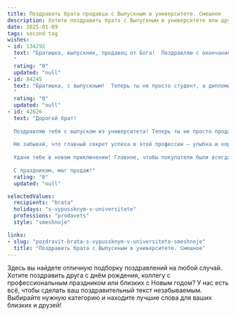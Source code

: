 ```yaml
---
title: Поздравить брата продавца с Выпускным в университете. Смешное
description: Хотите поздравить брата с Выпускным в университете или другим праздником? Наш ИИ создаст незабываемое поздравление, а вы обязательно выделитесь среди других.  
date: 2025-01-09
tags: second tag
wishes:
- id: 134292
  text: "Братишка, выпускник, продавец от Бога!  Поздравляю с окончанием универа!  Теперь ты официально можешь продать кому угодно что угодно, даже воздух, если хорошо постараешься. Главное – не продавай себя слишком дёшево, а то потом придётся работать за еду.  Удачи тебе, продавай, богатей, и почаще навещай старшего брата (который, кстати, тоже мечтает научиться твоим продажным штучкам).
  "
  rating: "0"
  updated: "null"
- id: 84245
  text: "Братишка, с выпускным!  Теперь ты не просто студент, а дипломированный продавец – готовый обвести вокруг пальца любого, даже самого опытного покупателя!  Пусть твои продажи будут такими же головокружительными, как цены на твои будущие корпоративы!  Желаю тебе карьерного роста – до уровня \"короля торговли\"!  И главное – никогда не теряй оптимизма, даже если продажи вдруг упадут ниже плинтуса (хотя, в твоём случае, это вряд ли!).  Поздравляю!
  "
  rating: "0"
  updated: "null"
- id: 42626
  text: "Дорогой брат!
  
  Поздравляю тебя с выпуском из университета! Теперь ты не просто продавец, а настоящий маг своих товаров — превращай пустые полки в настоящий кладезь покупок! Желаю, чтобы клиенты звали тебя не иначе как «Гуру продаж», а на кассе всегда стояла добрая очередь! Пусть «85% скидки» будут только на твоем настроении, а «цены растут» — лишь на твои амбиции!
  
  Не забывай, что главный секрет успеха в этой профессии — улыбка и хороший факт о товаре. Так что, если что, сможешь выдавать «приколы» про лук, который помогает глаз не жалеть и картошку, которая долго хранится, но без «ААААА», как и твои шутки!
  
  Удачи тебе в новом приключении! Главное, чтобы покупатели были всегда на твоей стороне, а бонусы — в кармане!
  
  С праздником, маг продаж!"
  rating: "0"
  updated: "null"

selectedValues:
  recipients: "brata"
  holidays: "s-vypussknym-v-universitete"
  professions: "prodavets"
  style: "smeshnoje"

links:
- slug: "pozdravit-brata-s-vypussknym-v-universitete-smeshnoje"
  title: "Поздравить брата с Выпускным в университете. Смешное"
---
```


Здесь вы найдете отличную подборку поздравлений на любой случай.
Хотите поздравить друга с днём рождения, коллегу с профессиональным праздником или близких с Новым годом? У нас есть всё, чтобы сделать ваш поздравительный текст незабываемым. Выбирайте нужную категорию и находите лучшие слова для ваших близких и друзей!
